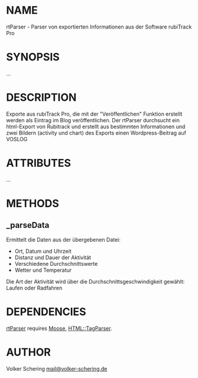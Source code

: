 
# NAME

rtParser - Parser von exportierten Informationen aus der Software rubiTrack Pro

# SYNOPSIS

...

# DESCRIPTION

Exporte aus rubiTrack Pro, die mit der "Veröffentlichen" Funktion erstellt werden 
als Eintrag im Blog veröffentlichen.
Der rtParser durchsucht ein html-Export von Rubitrack und erstellt aus
bestimmten Informationen und zwei Bildern (activity und chart) des Exports einen
Wordpress-Beitrag auf VOSLOG

# ATTRIBUTES

...

# METHODS

## \_parseData

Ermittelt die Daten aus der übergebenen Datei:
* Ort, Datum und Uhrzeit
* Distanz und Dauer der Aktivität
* Verschiedene Durchschnittswerte
* Wetter und Temperatur

Die Art der Aktivität wird über die Durchschnittsgeschwindigkeit gewählt: 
Laufen oder Radfahren

# DEPENDENCIES

[rtParser](https://metacpan.org/pod/rtParser) requires [Moose](https://metacpan.org/pod/Moose), [HTML::TagParser](https://metacpan.org/pod/HTML%3A%3ATagParser).

# AUTHOR

Volker Schering <mail@volker-schering.de>
